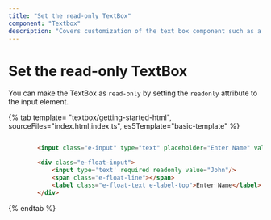 ```yaml
---
title: "Set the read-only TextBox"
component: "Textbox"
description: "Covers customization of the text box component such as a rounded corner, disabled, read-only state, background color, and font color."
---
```


# Set the read-only TextBox

You can make the TextBox as `read-only` by setting the `readonly` attribute to the input element.

{% tab template= "textbox/getting-started-html", sourceFiles="index.html,index.ts", es5Template="basic-template" %}

```html

        <input class="e-input" type="text" placeholder="Enter Name" value="John" readonly/>

        <div class="e-float-input">
            <input type='text' required readonly value="John"/>
            <span class="e-float-line"></span>
            <label class="e-float-text e-label-top">Enter Name</label>
        </div>

```

{% endtab %}